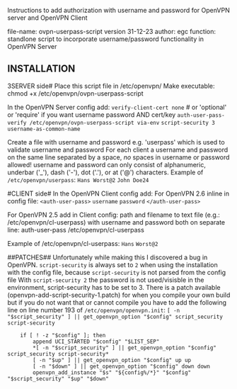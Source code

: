 Instructions to add authorization with username and password for OpenVPN server and OpenVPN Client

file-name: ovpn-userpass-script
version 31-12-23
author: egc
function: standlone script to incorporate username/password functionality in OpenVPN Server

## INSTALLATION ##
3SERVER side#
Place this script file in /etc/openvpn/
Make executable: chmod +x /etc/openvpn/ovpn-userpass-script

In the OpenVPN Server config add:
 `verify-client-cert none` # or 'optional' or 'require' if you want username password AND cert/key
 `auth-user-pass-verify /etc/openvpn/ovpn-userpass-script via-env`
 `script-security 3`
 `username-as-common-name`

Create a file with username and password e.g. 'userpass' which is used to validate username and password
For each client a username and password on the same line separated by a space, *no* spaces in username or password allowed!
username and password can only consist of alphanumeric, underbar ('_'), dash ('-'), dot ('.'), or at ('@') characters.
Example of `/etc/openvpn/userpass`:
 `Hans Worst@2`
 `John Doe24`

#CLIENT side#
In the OpenVPN Client config add:
For OpenVPN 2.6 inline in config file:
 `<auth-user-pass>`
 `username`
 `password`
 `</auth-user-pass>`

For OpenVPN 2.5 add in Client config: path and filename to text file (e.g.: /etc/openvpn/cl-userpass) with username and password both on separate line:
 auth-user-pass /etc/openvpn/cl-userpass

Example of /etc/openvpn/cl-userpass:
 `Hans`
 `Worst@2`

##PATCHES##
Unfortunately while making this I discovered a bug in OpenVPN.
`script-security` is always set to `2` when using the installation with the config file, because `script-security` is not parsed from the config file
With `script-security 2` the password is not used/visisble in the environment, script-security has to be set to 3.
There is a patch available (openvpn-add-script-security-1.patch) for when you compile your own build but if you do not want that or cannot compile you have to add the following line on line number 193 of `/etc/openvpn/openvpn.init`:
`[ -n "$script_security" ] || get_openvpn_option "$config" script_security script-security`
```
 	if [ ! -z "$config" ]; then
 		append UCI_STARTED "$config" "$LIST_SEP"
 		*[ -n "$script_security" ] || get_openvpn_option "$config" script_security script-security*
 		[ -n "$up" ] || get_openvpn_option "$config" up up
 		[ -n "$down" ] || get_openvpn_option "$config" down down
 		openvpn_add_instance "$s" "${config%/*}" "$config" "$script_security" "$up" "$down"
````
